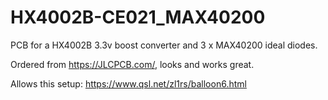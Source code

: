 # HX4002B-CE021_MAX40200
PCB for a HX4002B 3.3v boost converter and 3 x MAX40200 ideal diodes.  

Ordered from https://JLCPCB.com/, looks and works great.

Allows this setup:
https://www.qsl.net/zl1rs/balloon6.html


